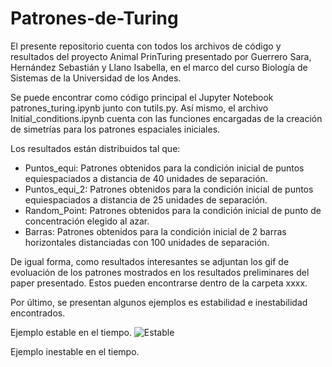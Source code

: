 # Patrones-de-Turing

El presente repositorio cuenta con todos los archivos de código y resultados del proyecto Animal PrinTuring presentado por Guerrero Sara, Hernández Sebastián y Llano Isabella, en el marco del curso Biología de Sistemas de la Universidad de los Andes.

Se puede encontrar como código principal el Jupyter Notebook patrones_turing.ipynb junto con tutils.py. Así mismo, el archivo Initial_conditions.ipynb cuenta con las funciones encargadas de la creación de simetrías para los patrones espaciales iniciales. 

Los resultados están distribuidos tal que:
- Puntos_equi: Patrones obtenidos para la condición inicial de puntos equiespaciados a distancia de 40 unidades de separación.
- Puntos_equi_2: Patrones obtenidos para la condición inicial de puntos equiespaciados a distancia de 25 unidades de separación.
- Random_Point: Patrones obtenidos para la condición inicial de punto de concentración elegido al azar.
- Barras: Patrones obtenidos para la condición inicial de 2 barras horizontales distanciadas con 100 unidades de separación.

De igual forma, como resultados interesantes se adjuntan los gif de evoluación de los patrones mostrados en los resultados preliminares del paper presentado. Estos pueden encontrarse dentro de la carpeta xxxx.

Por último, se presentan algunos ejemplos es estabilidad e inestabilidad encontrados.

Ejemplo estable en el tiempo.
![Estable](https://github.com/Sebashdz708/Patrones-de-Turing/blob/main/Estable.gif)

Ejemplo inestable en el tiempo. 
